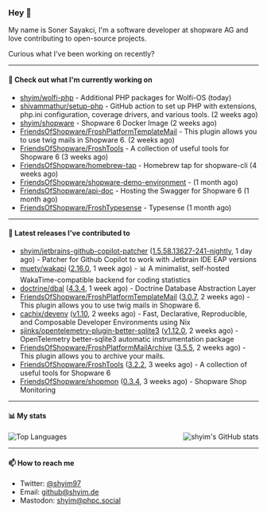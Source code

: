 ### Hey 👋

My name is Soner Sayakci, I'm a software developer at shopware AG and love contributing to open-source projects.

Curious what I've been working on recently?

---

#### 👷 Check out what I'm currently working on

- [shyim/wolfi-php](https://github.com/shyim/wolfi-php) - Additional PHP packages for Wolfi-OS (today)
- [shivammathur/setup-php](https://github.com/shivammathur/setup-php) - GitHub action to set up PHP with extensions, php.ini configuration, coverage drivers, and various tools. (2 weeks ago)
- [shyim/shopware](https://github.com/shyim/shopware) - Shopware 6 Docker Image (2 weeks ago)
- [FriendsOfShopware/FroshPlatformTemplateMail](https://github.com/FriendsOfShopware/FroshPlatformTemplateMail) - This plugin allows you to use twig mails in Shopware 6. (2 weeks ago)
- [FriendsOfShopware/FroshTools](https://github.com/FriendsOfShopware/FroshTools) - A collection of useful tools for Shopware 6 (3 weeks ago)
- [FriendsOfShopware/homebrew-tap](https://github.com/FriendsOfShopware/homebrew-tap) - Homebrew tap for shopware-cli (4 weeks ago)
- [FriendsOfShopware/shopware-demo-environment](https://github.com/FriendsOfShopware/shopware-demo-environment) -  (1 month ago)
- [FriendsOfShopware/api-doc](https://github.com/FriendsOfShopware/api-doc) - Hosting the Swagger for Shopware 6 (1 month ago)
- [FriendsOfShopware/FroshTypesense](https://github.com/FriendsOfShopware/FroshTypesense) - Typesense (1 month ago)

---

#### 🔭 Latest releases I've contributed to

- [shyim/jetbrains-github-copilot-patcher](https://github.com/shyim/jetbrains-github-copilot-patcher) ([1.5.58.13627-241-nightly](https://github.com/shyim/jetbrains-github-copilot-patcher/releases/tag/1.5.58.13627-241-nightly), 1 day ago) - Patcher for Github Copilot to work with Jetbrain IDE EAP versions
- [muety/wakapi](https://github.com/muety/wakapi) ([2.16.0](https://github.com/muety/wakapi/releases/tag/2.16.0), 1 week ago) - 📊 A minimalist, self-hosted WakaTime-compatible backend for coding statistics
- [doctrine/dbal](https://github.com/doctrine/dbal) ([4.3.4](https://github.com/doctrine/dbal/releases/tag/4.3.4), 1 week ago) - Doctrine Database Abstraction Layer
- [FriendsOfShopware/FroshPlatformTemplateMail](https://github.com/FriendsOfShopware/FroshPlatformTemplateMail) ([3.0.7](https://github.com/FriendsOfShopware/FroshPlatformTemplateMail/releases/tag/3.0.7), 2 weeks ago) - This plugin allows you to use twig mails in Shopware 6.
- [cachix/devenv](https://github.com/cachix/devenv) ([v1.10](https://github.com/cachix/devenv/releases/tag/v1.10), 2 weeks ago) - Fast, Declarative, Reproducible, and Composable Developer Environments using Nix
- [sjinks/opentelemetry-plugin-better-sqlite3](https://github.com/sjinks/opentelemetry-plugin-better-sqlite3) ([v1.12.0](https://github.com/sjinks/opentelemetry-plugin-better-sqlite3/releases/tag/v1.12.0), 2 weeks ago) - OpenTelemetry better-sqlite3 automatic instrumentation package
- [FriendsOfShopware/FroshPlatformMailArchive](https://github.com/FriendsOfShopware/FroshPlatformMailArchive) ([3.5.5](https://github.com/FriendsOfShopware/FroshPlatformMailArchive/releases/tag/3.5.5), 2 weeks ago) - This plugin allows you to archive your mails.
- [FriendsOfShopware/FroshTools](https://github.com/FriendsOfShopware/FroshTools) ([3.2.2](https://github.com/FriendsOfShopware/FroshTools/releases/tag/3.2.2), 3 weeks ago) - A collection of useful tools for Shopware 6
- [FriendsOfShopware/shopmon](https://github.com/FriendsOfShopware/shopmon) ([0.3.4](https://github.com/FriendsOfShopware/shopmon/releases/tag/0.3.4), 3 weeks ago) - Shopware Shop Monitoring

---

#### 📊 My stats

<img align="right" alt="shyim's GitHub stats" src="https://github-readme-stats.vercel.app/api?username=shyim&count_private=1&show_icons=true&" />

![Top Languages](https://github-readme-stats.vercel.app/api/top-langs/?username=shyim)

---

#### 📫 How to reach me

- Twitter: [@shyim97](https://twitter.com/shyim97)
- Email: [github@shyim.de](mailto://github@shyim.de)
- Mastodon: <a rel="me" href="https://phpc.social/@shyim">shyim@phpc.social</a>
